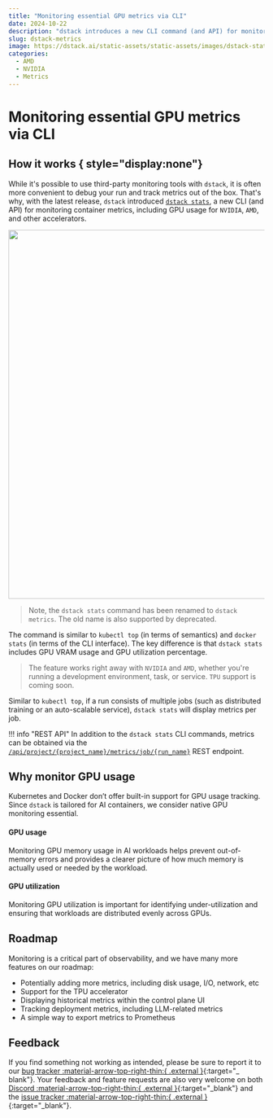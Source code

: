 ```yaml
---
title: "Monitoring essential GPU metrics via CLI"
date: 2024-10-22
description: "dstack introduces a new CLI command (and API) for monitoring container metrics, incl. GPU usage for NVIDIA, AMD, and other accelerators."  
slug: dstack-metrics
image: https://dstack.ai/static-assets/static-assets/images/dstack-stats-v2.png
categories:
  - AMD
  - NVIDIA
  - Metrics
---
```


# Monitoring essential GPU metrics via CLI

## How it works { style="display:none"}

While it's possible to use third-party monitoring tools with `dstack`, it is often more convenient to debug your run and
track metrics out of the box. That's why, with the latest release, `dstack` introduced [`dstack stats`](../../docs/reference/cli/dstack/metrics.md), a new CLI (and API)
for monitoring container metrics, including GPU usage for `NVIDIA`, `AMD`, and other accelerators.

<img src="https://dstack.ai/static-assets/static-assets/images/dstack-stats-v2.png" width="725"/>

<!-- more -->

> Note, the `dstack stats` command has been renamed to `dstack metrics`. The old name is also supported by deprecated.

The command is similar to `kubectl top` (in terms of semantics) and `docker stats` (in terms of the CLI interface). The key
difference is that `dstack stats` includes GPU VRAM usage and GPU utilization percentage. 

>The feature works right away with `NVIDIA` and `AMD`, whether you're running a development environment, task, or service.
> `TPU` support is coming soon.

Similar to `kubectl top`, if a run consists of multiple jobs (such as distributed training or an auto-scalable service),
`dstack stats` will display metrics per job.

!!! info "REST API"
    In addition to the `dstack stats` CLI commands, metrics can be obtained via the
    [`/api/project/{project_name}/metrics/job/{run_name}`](../../docs/reference/api/rest/#operations-tag-metrics) REST endpoint.

## Why monitor GPU usage

Kubernetes and Docker don’t offer built-in support for GPU usage tracking. Since `dstack` is tailored for AI containers, we
consider native GPU monitoring essential. 

#### GPU  usage

Monitoring GPU memory usage in AI workloads helps prevent out-of-memory errors and provides a clearer picture of how
much memory is actually used or needed by the workload.

#### GPU utilization

Monitoring GPU utilization is important for identifying under-utilization and ensuring that workloads are distributed
evenly across GPUs.

## Roadmap

Monitoring is a critical part of observability, and we have many more features on our roadmap:

* Potentially adding more metrics, including disk usage, I/O, network, etc
* Support for the TPU accelerator
* Displaying historical metrics within the control plane UI
* Tracking deployment metrics, including LLM-related metrics
* A simple way to export metrics to Prometheus

## Feedback

If you find something not working as intended, please be sure to report it to
our [bug tracker :material-arrow-top-right-thin:{ .external }](https://github.com/dstackai/dstack/issues){:target="_ blank"}. 
Your feedback and feature requests are also very welcome on both 
[Discord :material-arrow-top-right-thin:{ .external }](https://discord.gg/u8SmfwPpMd){:target="_blank"} and the
[issue tracker :material-arrow-top-right-thin:{ .external }](https://github.com/dstackai/dstack/issues){:target="_blank"}.
